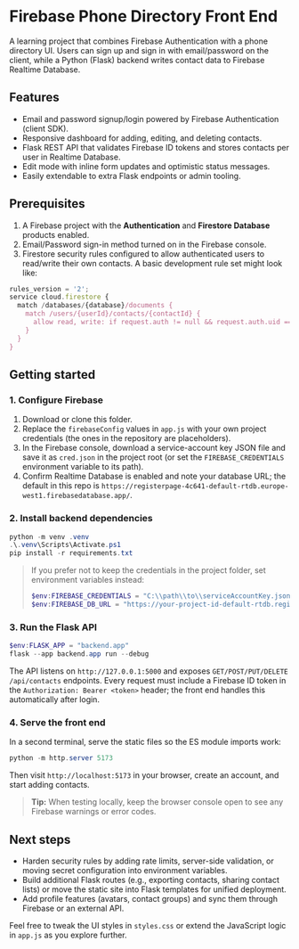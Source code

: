 # Firebase Phone Directory Front End

A learning project that combines Firebase Authentication with a phone directory UI. Users can sign up and sign in with email/password on the client, while a Python (Flask) backend writes contact data to Firebase Realtime Database.

## Features

- Email and password signup/login powered by Firebase Authentication (client SDK).
- Responsive dashboard for adding, editing, and deleting contacts.
- Flask REST API that validates Firebase ID tokens and stores contacts per user in Realtime Database.
- Edit mode with inline form updates and optimistic status messages.
- Easily extendable to extra Flask endpoints or admin tooling.

## Prerequisites

1. A Firebase project with the **Authentication** and **Firestore Database** products enabled.
2. Email/Password sign-in method turned on in the Firebase console.
3. Firestore security rules configured to allow authenticated users to read/write their own contacts. A basic development rule set might look like:

```js
rules_version = '2';
service cloud.firestore {
  match /databases/{database}/documents {
    match /users/{userId}/contacts/{contactId} {
      allow read, write: if request.auth != null && request.auth.uid == userId;
    }
  }
}
```

## Getting started

### 1. Configure Firebase

1. Download or clone this folder.
2. Replace the `firebaseConfig` values in `app.js` with your own project credentials (the ones in the repository are placeholders).
3. In the Firebase console, download a service-account key JSON file and save it as `cred.json` in the project root (or set the `FIREBASE_CREDENTIALS` environment variable to its path).
4. Confirm Realtime Database is enabled and note your database URL; the default in this repo is `https://registerpage-4c641-default-rtdb.europe-west1.firebasedatabase.app/`.

### 2. Install backend dependencies

```powershell
python -m venv .venv
.\.venv\Scripts\Activate.ps1
pip install -r requirements.txt
```

> If you prefer not to keep the credentials in the project folder, set environment variables instead:
>
> ```powershell
> $env:FIREBASE_CREDENTIALS = "C:\\path\\to\\serviceAccountKey.json"
> $env:FIREBASE_DB_URL = "https://your-project-id-default-rtdb.region.firebasedatabase.app/"
> ```

### 3. Run the Flask API

```powershell
$env:FLASK_APP = "backend.app"
flask --app backend.app run --debug
```

The API listens on `http://127.0.0.1:5000` and exposes `GET/POST/PUT/DELETE /api/contacts` endpoints. Every request must include a Firebase ID token in the `Authorization: Bearer <token>` header; the front end handles this automatically after login.

### 4. Serve the front end

In a second terminal, serve the static files so the ES module imports work:

```powershell
python -m http.server 5173
```

Then visit `http://localhost:5173` in your browser, create an account, and start adding contacts.

> **Tip:** When testing locally, keep the browser console open to see any Firebase warnings or error codes.

## Next steps

- Harden security rules by adding rate limits, server-side validation, or moving secret configuration into environment variables.
- Build additional Flask routes (e.g., exporting contacts, sharing contact lists) or move the static site into Flask templates for unified deployment.
- Add profile features (avatars, contact groups) and sync them through Firebase or an external API.

Feel free to tweak the UI styles in `styles.css` or extend the JavaScript logic in `app.js` as you explore further.